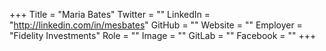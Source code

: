 +++
Title = "Maria Bates"
Twitter = ""
LinkedIn = "http://linkedin.com/in/mesbates"
GitHub = ""
Website = ""
Employer = "Fidelity Investments"
Role = ""
Image = ""
GitLab = ""
Facebook = ""
+++

